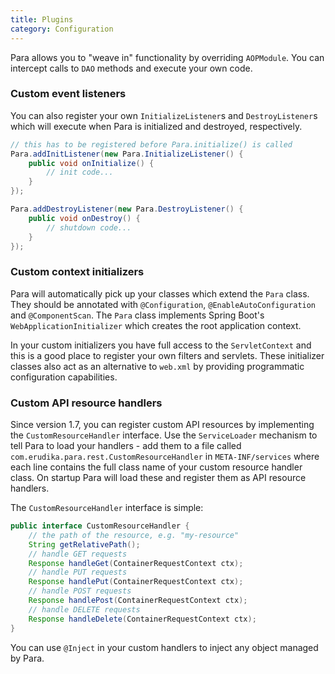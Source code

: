 ```yaml
---
title: Plugins
category: Configuration
---
```


Para allows you to "weave in" functionality by overriding `AOPModule`. You can intercept calls to `DAO` methods
and execute your own code.

### Custom event listeners

You can also register your own `InitializeListener`s and `DestroyListener`s which will execute when Para is initialized
and destroyed, respectively.

```java
// this has to be registered before Para.initialize() is called
Para.addInitListener(new Para.InitializeListener() {
	public void onInitialize() {
		// init code...
	}
});

Para.addDestroyListener(new Para.DestroyListener() {
	public void onDestroy() {
		// shutdown code...
	}
});
```

### Custom context initializers

Para will automatically pick up your classes which extend the `Para` class. They should be annotated
with `@Configuration`, `@EnableAutoConfiguration` and `@ComponentScan`. The `Para` class implements Spring Boot's
`WebApplicationInitializer` which creates the root application context.

In your custom initializers you have full access to the `ServletContext` and this is a good place to register
your own filters and servlets. These initializer classes also act as an alternative to
`web.xml` by providing programmatic configuration capabilities.

### Custom API resource handlers

Since version 1.7, you can register custom API resources by implementing the `CustomResourceHandler` interface.
Use the `ServiceLoader` mechanism to tell Para to load your handlers - add them to a file called
`com.erudika.para.rest.CustomResourceHandler` in `META-INF/services` where each line contains the full class name
of your custom resource handler class. On startup Para will load these and register them as API resource handlers.

The `CustomResourceHandler` interface is simple:

```java
public interface CustomResourceHandler {
	// the path of the resource, e.g. "my-resource"
	String getRelativePath();
	// handle GET requests
	Response handleGet(ContainerRequestContext ctx);
	// handle PUT requests
	Response handlePut(ContainerRequestContext ctx);
	// handle POST requests
	Response handlePost(ContainerRequestContext ctx);
	// handle DELETE requests
	Response handleDelete(ContainerRequestContext ctx);
}
```

You can use `@Inject` in your custom handlers to inject any object managed by Para.

